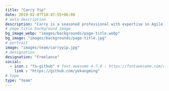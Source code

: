 ```yaml
---
title: "Carry Yip"
date: 2019-02-07T10:47:55+06:00
# meta description
description: "Carry is a seasoned professional with expertise in Agile, DevOps, Cloud Infrastructure, Cloud Native Applications, Containerization and Enterprise training."
# page title background image
bg_image_webp: "images/backgrounds/page-title.webp"
bg_image: "images/backgrounds/page-title.jpg"
# portrait
image: "images/team/carryyip.jpg"
# designation
designation: "Freelance"
social:
  - icon : "fa-github" # font-awesome 4.7.0 : https://fontawesome.com/v4.7.0/icons/
    link : "https://github.com/yekangming"
# type
type: "team"
---
```


